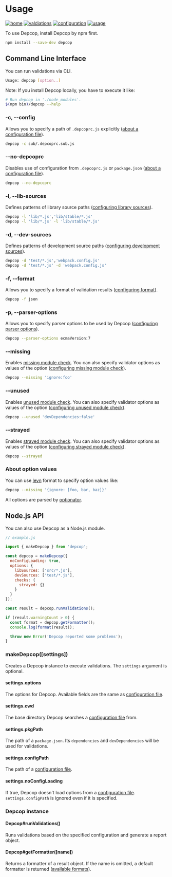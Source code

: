 # Usage

[![home][bg-home]](/README.md)
[![valdiations][bg-validations]](/docs/validations.md)
[![configuration][bg-configuration]](/docs/configuration.md)
[![usage][bg-usage]](/docs/usage.md)

[bg-home]: https://img.shields.io/badge/to-home-blue.svg?style=flat-square
[bg-validations]: https://img.shields.io/badge/to-validations-brightgreen.svg?style=flat-square
[bg-configuration]: https://img.shields.io/badge/to-configuration-green.svg?style=flat-square
[bg-usage]: https://img.shields.io/badge/to-usage-yellowgreen.svg?style=flat-square

To use Depcop, install Depcop by npm first.

```sh
npm install --save-dev depcop
```

## Command Line Interface

You can run validations via CLI.

```sh
Usage: depcop [option..]
```

Note: If you install Depcop locally, you have to execute it like:

```sh
# Run depcop in './node_modules'.
$(npm bin)/depcop --help
```

### -c, --config

Allows you to specify a path of `.depcoprc.js` explicitly
([about a configuration file][configuration file]).

```sh
depcop -c sub/.depcoprc.sub.js
```

### --no-depcoprc

Disables use of configuration from `.depcoprc.js` or `package.json`
([about a configuration file][configuration file]).

```sh
depcop --no-depcoprc
```

### -l, --lib-sources

Defines patterns of library source paths
([configuring library sources]).

```sh
depcop -l 'lib/*.js','lib/stable/*.js'
depcop -l 'lib/*.js' -l 'lib/stable/*.js'
```

### -d, --dev-sources

Defines patterns of development source paths
([configuring development sources]).

```sh
depcop -d 'test/*.js','webpack.config.js'
depcop -d 'test/*.js' -d 'webpack.config.js'
```

### -f, --format

Allows you to specify a format of validation results
([configuring format]).

```sh
depcop -f json
```

### -p, --parser-options

Allows you to specify parser options to be used by Depcop
([configuring parser options]).

```sh
depcop --parser-options ecmaVersion:7
```

### --missing

Enables [missing module check]. You can also specify validator options
as values of the option ([configuring missing module check]).

```sh
depcop --missing 'ignore:foo'
```

### --unused

Enables [unused module check]. You can also specify validator options
as values of the option ([configuring unused module check]).

```sh
depcop --unused 'devDependencies:false'
```

### --strayed

Enables [strayed module check]. You can also specify validator options
as values of the option ([configuring strayed module check]).

```sh
depcop --strayed
```

### About option values

You can use [levn] format to specify option values like:


```sh
depcop --missing '{ignore: [foo, bar, baz]}'
```

All options are parsed by [optionator].

## Node.js API

You can also use Depcop as a Node.js module.

```js
// example.js

import { makeDepcop } from 'depcop';

const depcop = makeDepcop({
  noConfigLoading: true,
  options: {
    libSources: ['src/*.js'],
    devSources: ['test/*.js'],
    checks: {
      strayed: {}
    }
  }
});

const result = depcop.runValidations();

if (result.warningCount > 0) {
  const format = depcop.getFormatter();
  console.log(format(result));

  throw new Error('Depcop reported some problems');
}
```

### makeDepcop([settings])

Creates a Depcop instance to execute validations.
The `settings` argument is optional.

#### settings.options

The options for Depcop. Available fields are the same as [configuration file].

#### settings.cwd

The base directory Depcop searches a [configuration file] from.

#### settings.pkgPath

The path of a `package.json`. Its `dependencies` and `devDependencies` will be
used for validations.

#### settings.configPath

The path of a [configuration file].

#### settings.noConfigLoading

If true, Depcop doesn't load options from a [configuration file].
`settings.configPath` is ignored even if it is specified.

### Depcop instance

#### Depcop#runValidations()

Runs validations based on the specified configuration and generate a report object.

#### Depcop#getFormatter([name])

Returns a formatter of a result object. If the name is omitted, a default formatter
is returned
([available formats][configuring format]).


[configuration file]: /docs/configuration.md#configuration-file
[configuring library sources]: /docs/configuration.md#libsources
[configuring development sources]: /docs/configuration.md#devsources
[configuring format]: /docs/configuration.md#format
[configuring missing module check]: /docs/configuration.md#checksmissing
[configuring unused module check]: /docs/configuration.md#checksunused
[configuring strayed module check]: /docs/configuration.md#checksstrayed
[configuring parser options]: /docs/configuration.md#parseroptions

[missing module check]: /docs/validations.md#missing-module-check
[unused module check]: /docs/validations.md#unused-module-check
[strayed module check]: /docs/validations.md#strayed-module-check

[optionator]: https://github.com/gkz/optionator
[levn]: https://github.com/gkz/levn

